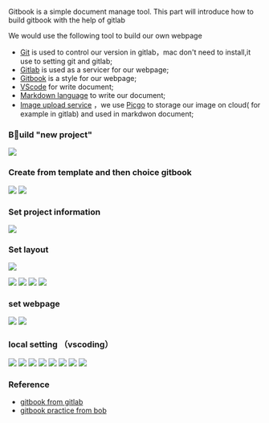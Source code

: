 Gitbook is a simple document manage tool. This part will introduce how to build gitbook with the help of gitlab

We would use the following tool to build our own webpage
* [Git](https://git-scm.com/downloads) is used to control our version in gitlab，mac don't need to install,it use to setting git and gitlab;
* [Gitlab](https://gitlab.com/) is used as a servicer for our webpage;
* [Gitbook](https://www.gitbook.com/) is a style for our webpage;
* [VScode](https://code.visualstudio.com/) for write document;
* [Markdown  language](https://www.nexmaker.com/doc/1projectmanage/markdown.html) to write our document;
* [Image upload service](https://www.nexmaker.com/doc/1projectmanage/imageuploadservice.html) ，we use [Picgo](https://github.com/Molunerfinn/PicGo/releases/tag/v2.2.2) to storage our image on cloud( for example in gitlab) and used in markdwon document;

### Build "new project"
![](https://gitlab.com/picbed/bed/uploads/63498df942f39fdd3427e2c11bb39df3/1.png)
### Create from template and then choice gitbook
![](https://gitlab.com/picbed/bed/uploads/55b71953972fd574046a5c035df31684/Createfromtemplate_.png)
![](https://gitlab.com/picbed/bed/uploads/ef8b53c5cd139c8d5d534378bebe3aa5/choicegitbook.png)
### Set project information
![](https://gitlab.com/picbed/bed/uploads/d359f855184b70be68cd819ac28a11b6/projectname.png)
### Set layout

![](https://gitlab.com/picbed/bed/uploads/ec902a74fc43e133bbc203486ea42490/layoutmd2.png)


![](https://gitlab.com/picbed/bed/uploads/a103c2bd5185f42781672cf101c6922a/summary.png)
![](https://gitlab.com/picbed/bed/uploads/0e3748d59f8674b4488b56d053d2ba95/newfile.png)
![](https://gitlab.com/picbed/bed/uploads/59fda62cdaafe48274e0d0dbac6c8a42/6summaryeidt.png)
![](https://gitlab.com/picbed/bed/uploads/97348ad1d16177bd3b7c502b719fc3f1/summaryeditlayout.png)


### set webpage
![](https://gitlab.com/picbed/bed/uploads/1ed43b621c37cc41a9063030cecfd045/mdlayout.png)
![](https://gitlab.com/picbed/bed/uploads/fa662cbf6d7ecb56663d49732dcb0680/domian.png)

### local setting （vscoding）
   ![](https://gitlab.com/picbed/bed/uploads/4253afca88f328ab6c5d3be7d6b59cdc/vs.png)
   ![](https://gitlab.com/picbed/bed/uploads/ddc4a08638340a6bf811be832c938a2d/vs2.png)
   ![](https://gitlab.com/picbed/bed/uploads/39af7d15a0a0899e887a92031d59175c/vssave.png)
   ![](https://gitlab.com/picbed/bed/uploads/f851603d36f1af874c5ac2cc6d2214fc/terminal.png)
   ![](https://gitlab.com/picbed/bed/uploads/94fcbae9c5cb199e47a2b7cba0907fcf/change.png)
   ![](https://gitlab.com/picbed/bed/uploads/195759ad2e4e4e0a045a359a3ff07e6e/commit.png)
    ![](https://gitlab.com/picbed/bed/uploads/5b0688d5f5aae34ab0482caaeb9be3f9/change2.png)
    ![](https://gitlab.com/picbed/bed/uploads/528aca4eb528d134b57d9df3860b2154/push.png)


### Reference

* [gitbook from gitlab](https://gitlab.com/pages/gitbook)
* [gitbook practice from bob](http://archive.fabacademy.org/2018/labs/fablaboshanghai/students/bob-wu/Fabclass/week2_project_management/gitbook.html)
